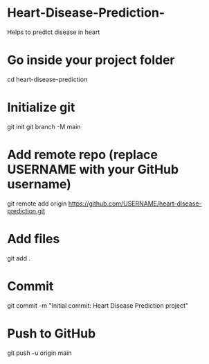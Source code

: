 # Heart-Disease-Prediction-
Helps to predict disease in heart 
# Go inside your project folder
cd heart-disease-prediction

# Initialize git
git init
git branch -M main

# Add remote repo (replace USERNAME with your GitHub username)
git remote add origin https://github.com/USERNAME/heart-disease-prediction.git

# Add files
git add .

# Commit
git commit -m "Initial commit: Heart Disease Prediction project"

# Push to GitHub
git push -u origin main
